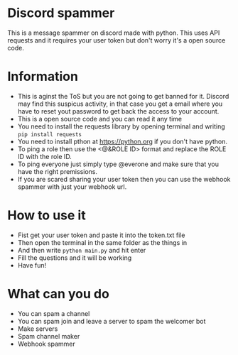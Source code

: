 # Discord spammer
This is a message spammer on discord made with python. This uses API requests and it requires your user token but don't worry it's a open source code.

# Information
- This is aginst the ToS but you are not going to get banned for it. Discord may find this suspicus activity, in that case you get a email where you have to reset yout password to get back the access to your account.
- This is a open source code and you can read it any time
- You need to install the requests library by opening terminal and writing `pip install requests`
- You need to install pthon at https://python.org if you don't have python.
- To ping a role then use the <@&ROLE ID> format and replace the ROLE ID with the role ID.
- To ping everyone just simply type @everone and make sure that you have the right premissions.
- If you are scared sharing your user token then you can use the webhook spammer with just your webhook url.

# How to use it
- Fist get your user token and paste it into the token.txt file
- Then open the terminal in the same folder as the things in
- And then write `python main.py` and hit enter
- Fill the questions and it will be working
- Have fun!

# What can you do
- You can spam a channel
- You can spam join and leave a server to spam the welcomer bot
- Make servers
- Spam channel maker
- Webhook spammer